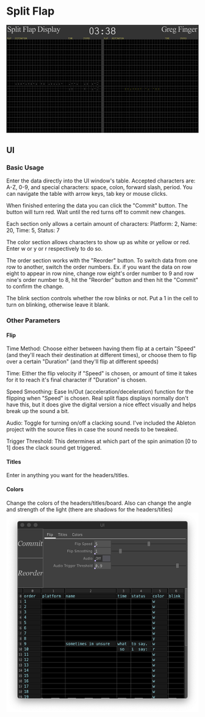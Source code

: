 # Split Flap

![gif](images/splitFlap.gif)

## UI

### Basic Usage
Enter the data directly into the UI window's table. Accepted characters are: A-Z, 0-9, and special characters: space, colon, forward slash, period. You can navigate the table with arrow keys, tab key or mouse clicks.

When finished entering the data you can click the "Commit" button. The button will turn red. Wait until the red turns off to commit new changes.

Each section only allows a certain amount of characters:
Platform: 2, Name: 20, Time: 5, Status: 7

The color section allows characters to show up as white or yellow or red. Enter w or y or r respectively to do so.

The order section works with the "Reorder" button. To switch data from one row to another, switch the order numbers. Ex. if you want the data on row eight to appear in row nine, change row eight's order number to 9 and row nine's order number to 8, hit the "Reorder" button and then hit the "Commit" to confirm the change.

The blink section controls whether the row blinks or not. Put a 1 in the cell to turn on blinking, otherwise leave it blank.

### Other Parameters
#### Flip
Time Method: Choose either between having them flip at a certain "Speed" (and they'll reach their destination at different times), or choose them to flip over a certain "Duration" (and they'll flip at different speeds)

Time: Either the flip velocity if "Speed" is chosen, or amount of time it takes for it to reach it's final character if "Duration" is chosen.

Speed Smoothing: Ease In/Out (acceleration/deceleration) function for the flipping when "Speed" is chosen. Real split flaps displays normally don't have this, but it does give the digital version a nice effect visually and helps break up the sound a bit.

Audio: Toggle for turning on/off a clacking sound. I've included the Ableton project with the source files in case the sound needs to be tweaked.

Trigger Threshold: This determines at which part of the spin animation [0 to 1] does the clack sound get triggered.

#### Titles
Enter in anything you want for the headers/titles.

#### Colors
Change the colors of the headers/titles/board. Also can change the angle and strength of the light (there are shadows for the headers/titles)
![params](images/params.png)
